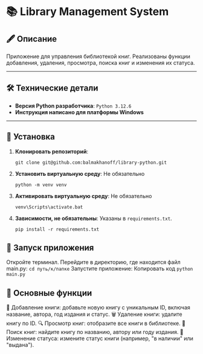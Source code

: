 # 📚 **Library Management System**

## 🖋️ **Описание**

Приложение для управления библиотекой книг. Реализованы функции добавления, удаления, просмотра, поиска книг и изменения их статуса.

---

## 🛠️ **Технические детали**

- **Версия Python разработчика**: `Python 3.12.6`
- **Инструкция написано для платформы Windows**

---

## 🚀 **Установка**

1. **Клонировать репозиторий**:
   ```
   git clone git@github.com:balmakhanoff/library-python.git
   ```
2. **Установить виртуальную среду**: Не обязательно
   ```
   python -m venv venv
   ```
3. **Активировать виртуальную среду**: Не обязательно
   ```
   venv\Scripts\activate.bat 
   ```
3. **Зависимости, не обязательны**: Указаны в `requirements.txt`.
   ```
   pip install -r requirements.txt
   ```
## 🏃 Запуск приложения
Откройте терминал.
Перейдите в директорию, где находится файл main.py:
    ```
    cd путь/к/папке
    ```
Запустите приложение:
Копировать код
    ```
    python main.py
    ```

## 📜 Основные функции
📘 Добавление книги: добавьте новую книгу с уникальным ID, включая название, автора, год издания и статус.
🗑️ Удаление книги: удалите книгу по ID.
🔍 Просмотр книг: отобразите все книги в библиотеке.
🔎 Поиск книг: найдите книгу по названию, автору или году издания.
🔄 Изменение статуса: измените статус книги (например, "в наличии" или "выдана").


